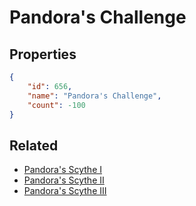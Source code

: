 # Pandora's Challenge

<no description available>

## Properties

```json
{
    "id": 656,
    "name": "Pandora's Challenge",
    "count": -100
}
```

## Related

- [Pandora's Scythe I](../items/19420-pandora-s-scythe-i.md)
- [Pandora's Scythe II](../items/19421-pandora-s-scythe-ii.md)
- [Pandora's Scythe III](../items/19422-pandora-s-scythe-iii.md)

